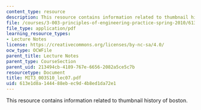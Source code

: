 ```yaml
---
content_type: resource
description: This resource contains information related to thumbnail history of boston.
file: /courses/3-003-principles-of-engineering-practice-spring-2010/613e1d8a144488ebec9d4b8ed1da72e1_MIT3_003S10_lec07.pdf
file_type: application/pdf
learning_resource_types:
- Lecture Notes
license: https://creativecommons.org/licenses/by-nc-sa/4.0/
ocw_type: OCWFile
parent_title: Lecture Notes
parent_type: CourseSection
parent_uid: 213494cb-4189-767e-6656-2082a5ce5c7b
resourcetype: Document
title: MIT3_003S10_lec07.pdf
uid: 613e1d8a-1444-88eb-ec9d-4b8ed1da72e1
---
```

This resource contains information related to thumbnail history of boston.
